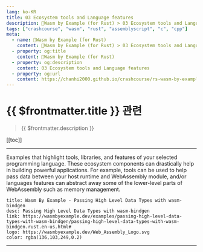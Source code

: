 ```yaml
---
lang: ko-KR
title: 03 Ecosystem tools and Language features
description: 🦀Wasm by Example (for Rust) > 03 Ecosystem tools and Language features
tags: ["crashcourse", "wasm", "rust", "assemblyscript", "c", "cpp"]
meta:
  - name: 🦀Wasm by Example (for Rust)
    content: 🦀Wasm by Example (for Rust) > 03 Ecosystem tools and Language features
  - property: og:title
    content: 🦀Wasm by Example (for Rust)
  - property: og:description
    content: 03 Ecosystem tools and Language features
  - property: og:url
    content: https://chanhi2000.github.io/crashcourse/rs-wasm-by-example/03-ecosystem-tools-and-language-features.html
---
```


# {{ $frontmatter.title }} 관련

> {{ $frontmatter.description }}

[[toc]]

---

Examples that highlight tools, libraries, and features of your selected programming language. These ecosystem components can drastically help in building powerful applications. For example, tools can be used to help pass data between your host runtime and WebAssembly module, and/or languages features can abstract away some of the lower-level parts of WebAssembly such as memory management.

```card
title: Wasm By Example - Passing High Level Data Types with wasm-bindgen
desc: Passing High Level Data Types with wasm-bindgen
link: https://wasmbyexample.dev/examples/passing-high-level-data-types-with-wasm-bindgen/passing-high-level-data-types-with-wasm-bindgen.rust.en-us.html#
logo: https://wasmbyexample.dev/Web_Assembly_Logo.svg
color: rgba(136,103,249,0.2)
```

---

<TagLinks />